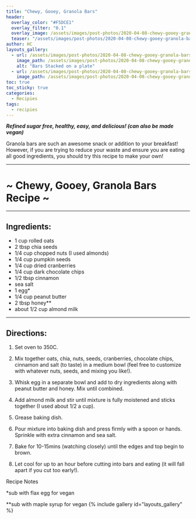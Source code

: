```yaml
---
title: "Chewy, Gooey, Granola Bars"
header:
  overlay_color: "#F5DCE1"
  overlay_filter: "0.1"
  overlay_image: /assets/images/post-photos/2020-04-08-chewy-gooey-granola-bars/bars on plate.png
  teaser: "/assets/images/post-photos/2020-04-08-chewy-gooey-granola-bars/bars on plate.png"
author: HC
layouts_gallery:
  - url: /assets/images/post-photos/2020-04-08-chewy-gooey-granola-bars/stacked.png
    image_path: /assets/images/post-photos/2020-04-08-chewy-gooey-granola-bars/stacked small.png
    alt: "Bars Stacked on a plate"
  - url: /assets/images/post-photos/2020-04-08-chewy-gooey-granola-bars/in hand.png
    image_path: /assets/images/post-photos/2020-04-08-chewy-gooey-granola-bars/in hand small.png
toc: true
toc_sticky: true
categories:
  - Recipies
tags:
  - recipies
---
```


***Refined sugar free, healthy, easy, and delicious! (can also be made vegan)***

Granola bars are such an awesome snack or addition to your breakfast! However, if you are trying to reduce your waste and ensure you are eating all good ingredients, you should try this recipe to make your own! 

***

# **~ Chewy, Gooey, Granola Bars Recipe ~**

***

## Ingredients:

* 1 cup rolled oats
* 2 tbsp chia seeds
* 1/4 cup chopped nuts (I used almonds)
* 1/4 cup pumpkin seeds 
* 1/4 cup dried cranberries
* 1/4 cup dark chocolate chips
* 1/2 tbsp cinnamon
* sea salt 
* 1 egg*
* 1/4 cup peanut butter 
* 2 tbsp honey**
* about 1/2 cup almond milk 

***

## Directions:

1. Set oven to 350C.

2. Mix together oats, chia, nuts, seeds, cranberries, chocolate chips, cinnamon and salt (to taste) in a medium bowl (feel free to customize with whatever nuts, seeds, and mixing you like!).

3. Whisk egg in a separate bowl and add to dry ingredients along with peanut butter and honey. Mix until combined. 

4. Add almond milk and stir until mixture is fully moistened and sticks together (I used about 1/2 a cup).

5. Grease baking dish.

6. Pour mixture into baking dish and press firmly with a spoon or hands. Sprinkle with extra cinnamon and sea salt. 

7. Bake for 10-15mins (watching closely) until the edges and top begin to brown.

8. Let cool for up to an hour before cutting into bars and eating (it will fall apart if you cut too early!).

Recipe Notes

*sub with flax egg for vegan

**sub with maple syrup for vegan 
{% include gallery id="layouts_gallery" %}

